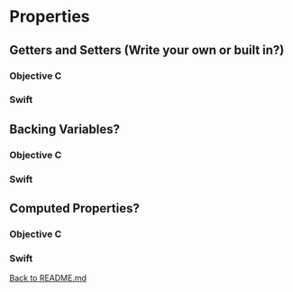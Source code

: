 # Properties

## Getters and Setters (Write your own or built in?)

### Objective C 

### Swift

## Backing Variables?

### Objective C 

### Swift

## Computed Properties?

### Objective C 

### Swift

[Back to README.md](/README.md)
